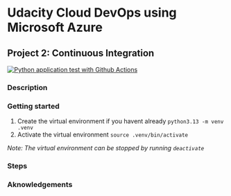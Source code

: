 # Udacity Cloud DevOps using Microsoft Azure
## Project 2: Continuous Integration

[![Python application test with Github Actions](https://github.com/mkeresty/ud-cloud-devops-p2/actions/workflows/python-app.yml/badge.svg)](https://github.com/mkeresty/ud-cloud-devops-p2/actions/workflows/python-app.yml)

### Description


### Getting started
1. Create the virtual environment if you havent already
```python3.13 -m venv .venv```
2. Activate the virtual environment
```source .venv/bin/activate```


*Note: The virtual environment can be stopped by running ```deactivate```*


### Steps


### Aknowledgements
